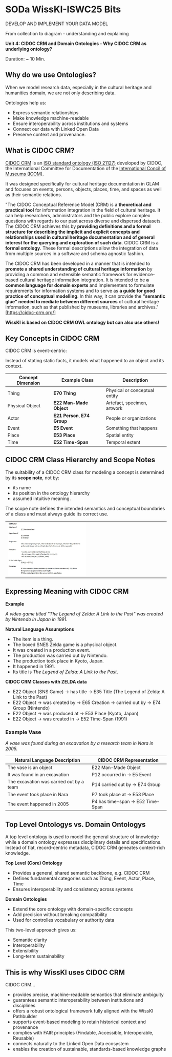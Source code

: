 <!--
*titel:
*author:in/urheber:in: 
orcid: 
email: SODa@sammlungen.io
*lizenz: cc by
lizenzlink: https://creativecommons.org/
*persistenter OER link: 
language: 
version:  v1
beschreibung: 
format: SODa WissKI How-to-Tutorial
modultitel: 
modul: Unit 1
einheitstitel: Welcome and warm-up 
eiheit: Einheit 1
lernziel: 

baustein:
zielgruppe: https://zenodo.org/records/15574575
gestaltungsprinzip: 
keywords: ???
erstellungsdatum: 

technische metadaten:
medientyp: text
dateiformat: .md
dauer: 
größe:
software: Web

icon: https://github.com/chastik/Beratung_Dateityp_Bild/refs/heads/main/resources/SODa-Logo_full.svg

link: https://raw.githubusercontent.com/chastik/WissKI/refs/heads/main/soda.css

-->

# SODa WissKI-ISWC25 Bits

DEVELOP AND IMPLEMENT YOUR DATA MODEL

From collection to diagram - understanding and explaining

**Unit 4: CIDOC CRM and Domain Ontologies  - Why CIDOC CRM as underlying ontology?**

Duration: ~ 10 Min.

## Why do we use Ontologies?

When we model research data, especially in the cultural heritage and humanities domain, we are not only describing data.

Ontologies help us:

* Express semantic relationships
* Make knowledge machine-readable
* Ensure interoperability across institutions and systems
* Connect our data with Linked Open Data
* Preserve context and provenance.

## What is CIDOC CRM?

[CIDOC CRM](https://cidoc-crm.org/) is an [ISO standard ontology (ISO 21127)](https://en.wikipedia.org/wiki/International_standard) developed by CIDOC, the International Committee for Documentation of the [International Concil of Museums (ICOM)](https://icom.museum/en).

It was designed specifically for cultural heritage documentation in GLAM and focuses on events, persons, objects, places, time, and spaces as well as their semantic relations. 

"The CIDOC Conceptual Reference Model (CRM) is a **theoretical and practical tool** for information integration in the field of cultural heritage. It can help researchers, administrators and the public explore complex questions with regards to our past across diverse and dispersed datasets. The CIDOC CRM achieves this by **providing definitions and a formal structure for describing the implicit and explicit concepts and relationships used in cultural heritage documentation and of general interest for the querying and exploration of such data**. CIDOC CRM is a **formal ontology**. These formal descriptions allow the integration of data from multiple sources in a software and schema agnostic fashion.

The CIDOC CRM has been developed in a manner that is intended to **promote a shared understanding of cultural heritage information** by providing a common and extensible semantic framework for evidence-based cultural heritage information integration. It is intended to be **a common language for domain experts** and implementers to formulate requirements for information systems and to serve as **a guide for good practice of conceptual modelling**. In this way, it can provide the **"semantic glue" needed to mediate between different sources** of cultural heritage information, such as that published by museums, libraries and archives." [https://cidoc-crm.org/]

**WissKI is based on CIDOC CRM OWL ontology but can also use others!**

## Key Concepts in CIDOC CRM

CIDOC CRM is event-centric:

Instead of stating static facts, it models what happened to an object and its context.

| Concept Dimension | Example Class                 | Description                   |
| ----------------- | ----------------------------- | ----------------------------- |
| Thing             | **E70 Thing**                 | Physical or conceptual entity |
| Physical Object   | **E22 Man-Made Object**       | Artefact, specimen, artwork   |
| Actor             | **E21 Person**, **E74 Group** | People or organizations       |
| Event             | **E5 Event**                  | Something that happens        |
| Place             | **E53 Place**                 | Spatial entity                |
| Time              | **E52 Time-Span**             | Temporal extent               |


## CIDOC CRM Class Hierarchy and Scope Notes

The suitability of a CIDOC CRM class for modeling a concept is determined by its **scope note**,
not by:

* its name
* its position in the ontology hierarchy
* assumed intuitive meaning.

The scope note defines the intended semantics and conceptual boundaries of a class and must always guide its correct use.
<table>
  <tr>
    <td><img src="../assets/E39Actor.jpg" alt="E39 Actor" width="50%"></td>
  </tr>
</table>


## Expressing Meaning with CIDOC CRM

**Example**

*A video game titled "The Legend of Zelda: A Link to the Past" was created by Nintendo in Japan in 1991.*

**Natural Language Assumptions**

* The item is a thing.
* The boxed SNES Zelda game is a physical object.
* It was created in a production event.
* The production was carried out by Nintendo.
* The production took place in Kyoto, Japan.
* It happened in 1991.
* Its title is *The Legend of Zelda: A Link to the Past*.

**CIDOC CRM Classes with ZELDA data** 

* E22 Object (SNS Game) → has title → E35 Title (The Legend of Zelda: A Link to the Past)
* E22 Object → was created by → E65 Creation → carried out by → E74 Group (Nintendo)
* E22 Object → was produced at → E53 Place (Kyoto, Japan)
* E22 Object → was created in → E52 Time-Span (1991)

### Example Vase 

*A vase was found during an excavation by a research team in Nara in 2005.*

| Natural Language Description                  | CIDOC CRM Representation                         |
|-----------------------------------------------|--------------------------------------------------|
| The vase is an object                         | E22 Man-Made Object                              |
| It was found in an excavation                 | P12 occurred in → E5 Event                       |
| The excavation was carried out by a team      | P14 carried out by → E74 Group                   |
| The event took place in Nara                  | P7 took place at → E53 Place                     |
| The event happened in 2005                    | P4 has time-span → E52 Time-Span                 |

## Top Level Ontologys vs. Domain Ontologys 

A top level ontology is used to model the general structure of knowledge while a domain ontology expresses disciplinary details and specifications. Instead of flat, record-centric metadata, CIDOC CRM geneates context-rich knowledge.

**Top Level (Core) Ontology**

* Provides a general, shared semantic backbone, e.g. CIDOC CRM
* Defines fundamental categories such as Thing, Event, Actor, Place, Time
* Ensures interoperability and consistency across systems

**Domain Ontologies**

* Extend the core ontology with domain-specific concepts
* Add precision without breaking compatibility
* Used for controlles vocabulary or authority data 

This two-level approach gives us:

* Semantic clarity
* Interoperability
* Extensibility
* Long-term sustainability 

## This is why WissKI uses CIDOC CRM

CIDOC CRM...

* provides precise, machine-readable semantics that eliminate ambiguity
* guarantees semantic interoperability between institutions and disciplines
* offers a robust ontological framework fully aligned with the WissKI Pathbuilder
* supports event-based modeling to retain historical context and provenance
* complies with FAIR principles (Findable, Accessible, Interoperable, Reusable)
* connects naturally to the Linked Open Data ecosystem
* enables the creation of sustainable, standards-based knowledge graphs 











